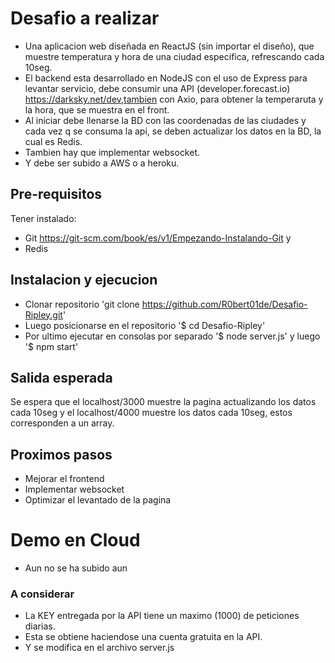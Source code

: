 # Desafio a realizar 

- Una aplicacion web diseñada en ReactJS (sin importar el diseño), que muestre temperatura y hora de una ciudad especifica, refrescando cada 10seg.
- El backend esta desarrollado en NodeJS con el uso de Express para levantar servicio, debe consumir una API (developer.forecast.io) https://darksky.net/dev,tambien con Axio, para obtener la temperaruta y la hora, que se muestra en el front. 
- Al iniciar debe llenarse la BD con las coordenadas de las ciudades y cada vez q se consuma la api, se deben actualizar los datos en la BD, la cual es Redis.
- Tambien hay que implementar websocket.
- Y debe ser subido a AWS o a heroku.

## Pre-requisitos

Tener instalado: 
- Git https://git-scm.com/book/es/v1/Empezando-Instalando-Git y 
- Redis  

## Instalacion y ejecucion

- Clonar repositorio 'git clone https://github.com/R0bert01de/Desafio-Ripley.git'
- Luego posicionarse en el repositorio '$ cd Desafio-Ripley'
- Por ultimo ejecutar en consolas por separado '$ node server.js' y luego '$ npm start'

## Salida esperada

Se espera que el localhost/3000 muestre la pagina actualizando los datos cada 10seg y el localhost/4000 muestre los datos cada 10seg, estos corresponden a un array. 

## Proximos pasos

- Mejorar el frontend
- Implementar websocket
- Optimizar el levantado de la pagina

# Demo en Cloud
- Aun no se ha subido aun 

### A considerar

- La KEY entregada por la API tiene un maximo (1000) de peticiones diarias.
- Esta se obtiene haciendose una cuenta gratuita en la API.
- Y se modifica en el archivo server.js
